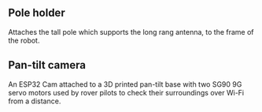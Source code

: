 ## Pole holder
Attaches the tall pole which supports the long rang antenna, to the frame of the robot.

## Pan-tilt camera
An ESP32 Cam attached to a 3D printed pan-tilt base with two SG90 9G servo motors used by rover pilots to check their surroundings over Wi-Fi from a distance.

